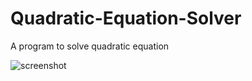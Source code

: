 # Quadratic-Equation-Solver
A program to solve quadratic equation

![screenshot](https://user-images.githubusercontent.com/40371578/180858762-c016c3eb-82d7-42bb-b33c-f1528703c06f.png)

